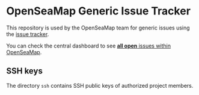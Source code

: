 OpenSeaMap Generic Issue Tracker
================================

This repository is used by the OpenSeaMap team for generic issues using the
[issue tracker](https://github.com/OpenSeaMap/general/issues).

You can check the central dashboard to see [**all open** issues within
OpenSeaMap](https://github.com/issues?q=is%3Aopen+is%3Aissue+user%3AOpenSeaMap+).

SSH keys
--------

The directory ``ssh`` contains SSH public keys of authorized project
members.

